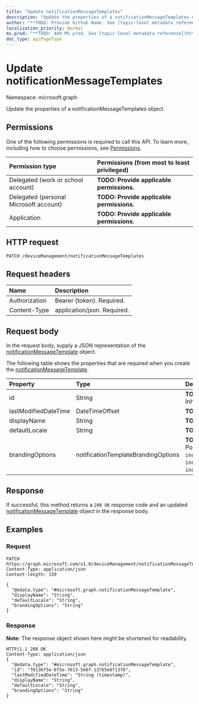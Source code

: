 ```yaml
---
title: "Update notificationMessageTemplates"
description: "Update the properties of a notificationMessageTemplates object."
author: "**TODO: Provide Github Name. See [topic-level metadata reference](https://msgo.azurewebsites.net/add/document/guidelines/metadata.html#topic-level-metadata)**"
localization_priority: Normal
ms.prod: "**TODO: Add MS prod. See [topic-level metadata reference](https://msgo.azurewebsites.net/add/document/guidelines/metadata.html#topic-level-metadata)**"
doc_type: apiPageType
---
```


# Update notificationMessageTemplates

Namespace: microsoft.graph

Update the properties of a notificationMessageTemplates object.

## Permissions
One of the following permissions is required to call this API. To learn more, including how to choose permissions, see [Permissions](/concepts/permissions-reference.md).

|Permission type|Permissions (from most to least privileged)|
|:---|:---|
|Delegated (work or school account)|**TODO: Provide applicable permissions.**|
|Delegated (personal Microsoft account)|**TODO: Provide applicable permissions.**|
|Application|**TODO: Provide applicable permissions.**|

## HTTP request

<!-- {
  "blockType": "ignored"
}
-->
``` http
PATCH /deviceManagement/notificationMessageTemplates
```

## Request headers
|Name|Description|
|:---|:---|
|Authorization|Bearer {token}. Required.|
|Content-Type|application/json. Required.|

## Request body
In the request body, supply a JSON representation of the [notificationMessageTemplate](../resources/intune-notificationmessagetemplate.md) object.

The following table shows the properties that are required when you create the [notificationMessageTemplate](../resources/intune-notificationmessagetemplate.md).

|Property|Type|Description|
|:---|:---|:---|
|id|String|**TODO: Add Description** Inherited from [entity](../resources/entity.md)|
|lastModifiedDateTime|DateTimeOffset|**TODO: Add Description**|
|displayName|String|**TODO: Add Description**|
|defaultLocale|String|**TODO: Add Description**|
|brandingOptions|notificationTemplateBrandingOptions|**TODO: Add Description**. Possible values are: `none`, `includeCompanyLogo`, `includeCompanyName`, `includeContactInformation`.|



## Response

If successful, this method returns a `200 OK` response code and an updated [notificationMessageTemplate](../resources/intune-notificationmessagetemplate.md) object in the response body.

## Examples

### Request
<!-- {
  "blockType": "request",
  "name": "update_notificationmessagetemplates"
}
-->
``` http
PATCH https://graph.microsoft.com/v1.0/deviceManagement/notificationMessageTemplates
Content-Type: application/json
Content-length: 159

{
  "@odata.type": "#microsoft.graph.notificationMessageTemplate",
  "displayName": "String",
  "defaultLocale": "String",
  "brandingOptions": "String"
}
```


### Response
**Note:** The response object shown here might be shortened for readability.
<!-- {
  "blockType": "response",
  "truncated": true
}
-->
``` http
HTTP/1.1 200 OK
Content-Type: application/json
{
  "@odata.type": "#microsoft.graph.notificationMessageTemplate",
  "id": "76136f5e-6f5e-7613-5e6f-13765e6f1376",
  "lastModifiedDateTime": "String (timestamp)",
  "displayName": "String",
  "defaultLocale": "String",
  "brandingOptions": "String"
}
```

